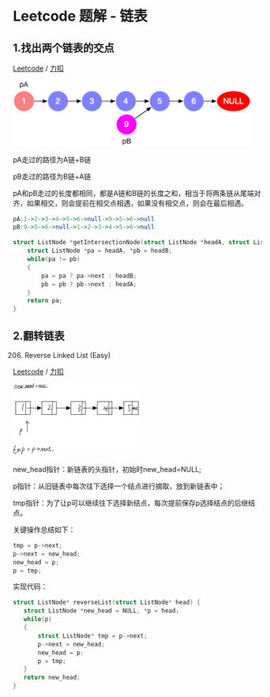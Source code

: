 # Leetcode 题解 - 链表

## 1.找出两个链表的交点

[Leetcode](https://leetcode.com/problems/intersection-of-two-linked-lists/description/) / [力扣](https://leetcode-cn.com/problems/intersection-of-two-linked-lists/description/)

<img src="assets/image-20240227211121667.png" alt="image-20240227211121667" style="zoom:50%;" />

pA走过的路径为A链+B链

pB走过的路径为B链+A链

pA和pB走过的长度都相同，都是A链和B链的长度之和，相当于将两条链从尾端对齐，如果相交，则会提前在相交点相遇，如果没有相交点，则会在最后相遇。

```haskell
pA:1->2->3->4->5->6->null->9->5->6->null
pB:9->5->6->null->1->2->3->4->5->6->null
```

```c
struct ListNode *getIntersectionNode(struct ListNode *headA, struct ListNode *headB) {
    struct ListNode *pa = headA, *pb = headB;
    while(pa != pb)
    {
        pa = pa ? pa->next : headB;
        pb = pb ? pb->next : headA;
    }
    return pa;
}
```

## 2.翻转链表

206. Reverse Linked List (Easy)

[Leetcode](https://leetcode.com/problems/reverse-linked-list/description/) / [力扣](https://leetcode-cn.com/problems/reverse-linked-list/description/)

<img src="assets/微信图片_20240228153706.jpg" alt="微信图片_20240228153706" style="zoom: 25%;" />

new_head指针：新链表的头指针，初始时new_head=NULL;

p指针：从旧链表中每次往下选择一个结点进行摘取，放到新链表中；

tmp指针：为了让p可以继续往下选择新结点，每次提前保存p选择结点的后继结点。

关键操作总结如下：

```c
tmp = p->next;
p->next = new_head;
new_head = p;
p = tmp;
```

实现代码：

```c
struct ListNode* reverseList(struct ListNode* head) {
   struct ListNode *new_head = NULL, *p = head;
   while(p)
   {
       struct ListNode* tmp = p->next;
       p->next = new_head;
       new_head = p;
       p = tmp;
   }
   return new_head; 
}
```

